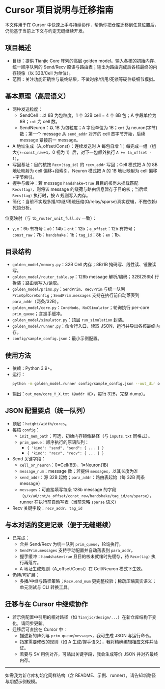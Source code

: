# Cursor 项目说明与迁移指南

本文件用于在 Cursor 中快速上手与持续协作，帮助你把仓库迁移到任意位置后，仍能基于当前上下文与约定无缝继续开发。

## 项目概述
- 目标：提供 Tianjic Core 阵列的高层 golden model。输入各核的初始内存、统一顺序队列的 Send/Recv 原语与路由表；输出为路由完成后各核最终的内存镜像（以 32B/Cell 为单位）。
- 范围：关注功能正确性与最终结果，不做时序/信用/死锁等硬件级细节模拟。

## 基本原理（高层语义）
- 两种发送粒度：
  - SendCell：以 8B 为包粒度，1 个 32B cell = 4 个 8B 包；A 字段单位为 8B；`cnt` 为 cell 数。
  - SendNeuron：以 1B 为包粒度；A 字段单位为 1B；`cnt` 为 neuron(字节) 数；第一个 message 从 `send_addr` 对齐的 cell 首字节开始，后续 message 紧接前一 message。
- A 地址生成（A_offset/Const）：连续发送时 A 每包自增 1；每完成一组（组大小=`const_raw+1`，0 视为 1）后，对下一包额外执行 `A += (a_offset - 1)`。
- 写回基址：目的核按 `Recv(tag_id)` 的 `recv_addr` 写回；Cell 模式把 A 的 8B 地址映射为 cell 偏移+段索引，Neuron 模式把 A 的 1B 地址映射为 cell 偏移+字节索引。
- 握手与缓冲：若 message `handshake=true` 且目的核尚未挂载匹配 `Recv(tag)`，则将该 message 的载荷与路由信息暂存于目的核；当后续 `Recv(tag)` 执行时，按 A 规则写入内存。
- 简化：当前不实现多播/中继/稀疏压缩(Q/relay/sparse)真实逻辑，不做依赖/死锁分析。

位宽映射（与 `tb_router_unit_full.sv` 一致）：
- `y,x`：6b 有符号；`a0`：14b；`cnt`：12b；`a_offset`：12b 有符号；`const_raw`：7b；`handshake`：1b；`tag_id`：8b；`en`：1b。

## 目录结构
- `golden_model/memory.py`：32B Cell 内存；8B/1B 掩码写、线性读、镜像读写。
- `golden_model/router_table.py`：128b message 解析/编码；32B(256b) 行拆装；路由表写入/读取。
- `golden_model/prims.py`：`SendPrim`、`RecvPrim` 与统一队列 `PrimOp`/`CoreConfig`；`SendPrim.messages` 支持在执行前自动落表到 `para_addr`（两条/32B）。
- `golden_model/core.py`：`CoreNode`、`NoCSimulator`；轮询执行 per-core `prim_queue`；含握手缓冲。
- `golden_model/simulator.py`：顶层 `run_simulation` 封装。
- `golden_model/runner.py`：命令行入口，读取 JSON，运行并导出各核最终内存。
- `config/sample_config.json`：最小示例配置。

## 使用方法
- 依赖：Python 3.9+。
- 运行：
  ```bash
  python -m golden_model.runner config/sample_config.json --out_dir out_mem
  ```
- 输出：`out_mem/core_Y_X.txt`（`@addr HEX`，每行 32B，完整 dump）。

## JSON 配置要点（统一队列）
- 顶层：`height/width/cores`。
- 每核 `config`：
  - `init_mem_path`：可选，初始内存镜像路径（与 `inputs.txt` 同格式）。
  - `prim_queue`：顺序执行的原语队列：
    - `{ "kind": "send", "send": { ... } }`
    - `{ "kind": "recv", "recv": { ... } }`
- Send 关键字段：
  - `cell_or_neuron`：0=Cell(8B)，1=Neuron(1B)
  - `message_num`：message 数；若提供 `messages`，以其长度为准
  - `send_addr`：源 32B 起始；`para_addr`：路由表起始（每 32B 两条 message）
  - `messages`：可直接填写每条 128b message 的字段（`y/x/a0/cnt/a_offset/const_raw/handshake/tag_id/en/sparse`），runner 在执行前自动写表（当前忽略 `sparse` 语义）
- Recv 关键字段：`recv_addr`、`tag_id`

## 与本对话的变更记录（便于无缝继续）
- 已完成：
  - 合并 Send/Recv 为统一队列 `prim_queue`，轮询执行。
  - `SendPrim.messages` 支持手动配置并自动落表到 `para_addr`。
  - 握手缓冲：`handshake=true` 且目的核未就绪时先缓存，待 `Recv(tag)` 执行再落库。
  - A 地址生成规则（A_offset/Const）在 Cell/Neuron 模式下生效。
- 仍待/可扩展：
  - 多播/中继与路径策略；`Recv.end_num` 更完整校验；稀疏压缩真实语义；单元测试与 CLI 转换工具。

## 迁移与在 Cursor 中继续协作
- 若示例配置中引用的相对路径（如 `Tianjic/design/...`）在新仓库结构下变化，请同步更新。
- 迁移后可直接在 Cursor 中：
  - 描述新的阵列与 `prim_queue`/`messages`，我可生成 JSON 与运行命令。
  - 指定需要修改的规则（如 A 生成/握手语义），我将精确编辑相应文件并验证。
  - 若要与 SV 用例对齐，可贴出关键字段，我会生成等价 JSON 并对齐最终内存。

---
如需我为新仓库初始化同样结构（含 README、示例、runner），请告知新路径与期望示例规模。
